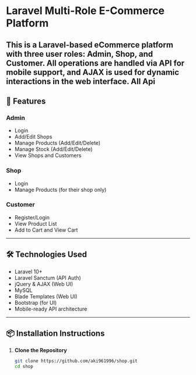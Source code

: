 # Laravel Multi-Role E-Commerce Platform

This is a Laravel-based eCommerce platform with three user roles: **Admin**, **Shop**, and **Customer**. All operations are handled via API for mobile support, and AJAX is used for dynamic interactions in the web interface.
All Api
---

## 🚀 Features

### Admin
- Login
- Add/Edit Shops
- Manage Products (Add/Edit/Delete)
- Manage Stock (Add/Edit/Delete)
- View Shops and Customers

### Shop
- Login
- Manage Products (for their shop only)

### Customer
- Register/Login
- View Product List
- Add to Cart and View Cart

---

## 🛠️ Technologies Used
- Laravel 10+
- Laravel Sanctum (API Auth)
- jQuery & AJAX (Web UI)
- MySQL
- Blade Templates (Web UI)
- Bootstrap (for UI)
- Mobile-ready API architecture

---

## 📦 Installation Instructions

1. **Clone the Repository**
   ```bash
   git clone https://github.com/aki961996/shop.git
   cd shop
